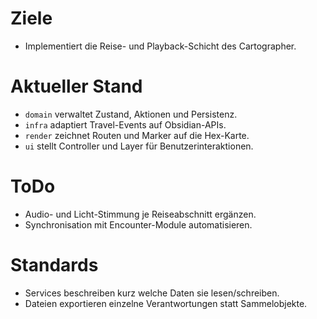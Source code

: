 # Ziele
- Implementiert die Reise- und Playback-Schicht des Cartographer.

# Aktueller Stand
- `domain` verwaltet Zustand, Aktionen und Persistenz.
- `infra` adaptiert Travel-Events auf Obsidian-APIs.
- `render` zeichnet Routen und Marker auf die Hex-Karte.
- `ui` stellt Controller und Layer für Benutzerinteraktionen.

# ToDo
- Audio- und Licht-Stimmung je Reiseabschnitt ergänzen.
- Synchronisation mit Encounter-Module automatisieren.

# Standards
- Services beschreiben kurz welche Daten sie lesen/schreiben.
- Dateien exportieren einzelne Verantwortungen statt Sammelobjekte.
